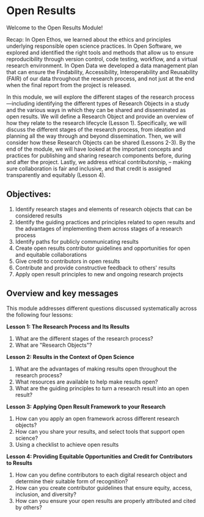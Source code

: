 # Open Results

Welcome to the Open Results Module!

Recap: In Open Ethos, we learned about the ethics and principles underlying responsible open science practices. In Open Software, we explored and identified the right tools and methods that allow us to ensure reproducibility through version control, code testing, workflow, and a virtual research environment. In Open Data we developed a data management plan that can ensure the Findability, Accessibility, Interoperability and Reusability (FAIR) of our data throughout the research process, and not just at the end when the final report from the project is released.

In this module, we will explore the different stages of the research process—including identifying the different types of Research Objects in a study and the various ways in which they can be shared and disseminated as open results. We will define a Research Object and provide an overview of how they relate to the research lifecycle (Lesson 1). Specifically, we will discuss the different stages of the research process, from ideation and planning all the way through and beyond dissemination. Then, we will consider how these Research Objects can be shared (Lessons 2-3). By the end of the module, we will have looked at the important concepts and practices for publishing and sharing research components before, during and after the project. Lastly, we address ethical contributorship, – making sure collaboration is fair and inclusive, and that credit is assigned transparently and equitably (Lesson 4).

## Objectives:

1. Identify research stages and elements of research objects that can be considered results
2. Identify the guiding practices and principles related to open results and the advantages of implementing them across stages of a research process
3. Identify paths for publicly communicating results
4. Create open results contributor guidelines and opportunities for open and equitable collaborations
5. Give credit to contributors in open results
6. Contribute and provide constructive feedback to others' results
7. Apply open result principles to new and ongoing research projects

## Overview and key messages

This module addresses different questions discussed systematically across the following four lessons:

**Lesson 1: The Research Process and Its Results**

1. What are the different stages of the research process?
2. What are "Research Objects"?

**Lesson 2: Results in the Context of Open Science**

1. What are the advantages of making results open throughout the research process?
2. What resources are available to help make results open?
3. What are the guiding principles to turn a research result into an open result?

**Lesson 3: Applying Open Result Framework to your Research**

1. How can you apply an open framework across different research objects?
2. How can you share your results, and select tools that support open science?
3. Using a checklist to achieve open results

**Lesson 4: Providing Equitable Opportunities and Credit for Contributors to Results**

1. How can you define contributors to each digital research object and determine their suitable form of recognition?
2. How can you create contributor guidelines that ensure equity, access, inclusion, and diversity?
3. How can you ensure your open results are properly attributed and cited by others?
